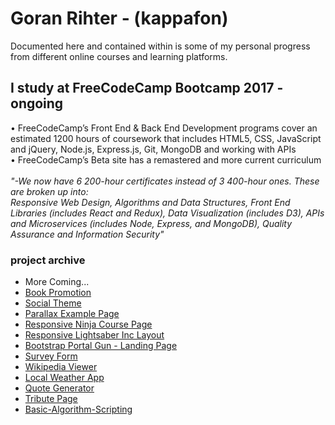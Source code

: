 
# Goran Rihter - (kappafon)

Documented here and contained within is some of my personal progress from different online courses and learning platforms.

## I study at FreeCodeCamp Bootcamp 2017 - ongoing

• FreeCodeCamp’s Front End & Back End Development programs cover an estimated 1200 hours of coursework that includes HTML5, CSS, JavaScript and jQuery, Node.js, Express.js, Git, MongoDB and working with APIs <br />
• FreeCodeCamp’s Beta site has a remastered and more current curriculum <br /><br />
_"-We now have 6 200-hour certificates instead of 3 400-hour ones. These are broken up into: <br />
      Responsive Web Design, Algorithms and Data Structures, Front End Libraries (includes React and Redux), Data Visualization (includes D3), APIs and Microservices (includes Node, Express, and MongoDB), Quality Assurance and Information Security"_

### project archive 

- More Coming...
- [Book Promotion](https://kappafon.github.io/book-project/src/index.html)
- [Social Theme](https://kappafon.github.io/social-theme/src/index.html)
- [Parallax Example Page](https://kappafon.github.io/paralax-example/index.html)
- [Responsive Ninja Course Page](https://kappafon.github.io/ninja-responsive/index.html)
- [Responsive Lightsaber Inc Layout](https://kappafon.github.io/lightsaber-inc-layout/index.html)
- [Bootstrap Portal Gun - Landing Page](https://kappafon.github.io/landing-page/index.html)
- [Survey Form](https://kappafon.github.io/survey-form/index.html)
- [Wikipedia Viewer](https://kappafon.github.io/wikipedia-viewer/index.html)
- [Local Weather App](https://kappafon.github.io/local-weather/index.html)
- [Quote Generator](https://kappafon.github.io/quote-generator/index.html)
- [Tribute Page](https://kappafon.github.io/tribute-page/index.html)
- [Basic-Algorithm-Scripting](https://github.com/kappafon/kappafon.github.io/tree/master/Basic-Algorithm-Scripting)






